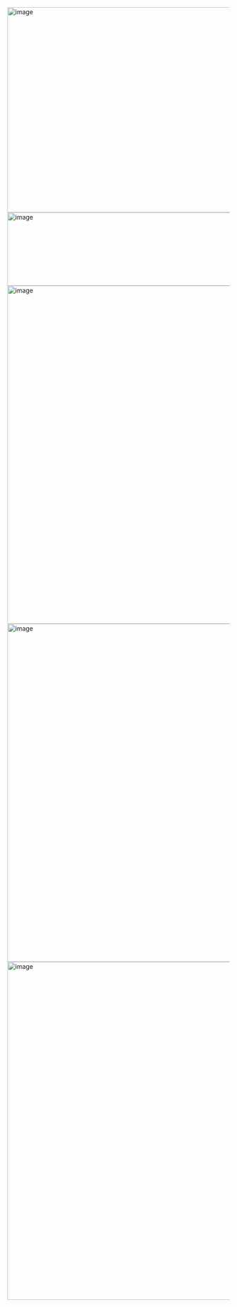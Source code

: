 <img width="615" height="465" alt="image" src="https://github.com/user-attachments/assets/5416f7d8-8ee0-47e4-b7ee-d6551173c445" />
<img width="556" height="166" alt="image" src="https://github.com/user-attachments/assets/31a06c86-87e8-442c-91a1-ce51815a442d" />
<img width="556" height="766" alt="image" src="https://github.com/user-attachments/assets/dcb9d2ee-7c3c-427e-8427-d8c53703696d" />
<img width="556" height="766" alt="image" src="https://github.com/user-attachments/assets/6588086a-8acb-4af7-a994-81e3682da7eb" />
<img width="556" height="766" alt="image" src="https://github.com/user-attachments/assets/0a51f8e5-fd37-414e-9780-94fcf32b7f99" />
